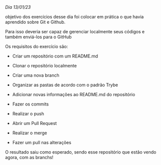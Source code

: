  _Dia 13/01/23_
 
 objetivo dos exercícios desse dia foi colocar em prática o que havia aprendido sobre Git e Github. 
 
 Para isso deveria ser capaz de gerenciar localmente seus códigos e também enviá-los para o GitHub
  
Os requisitos do exercício são:

- Criar um repositório com um README.md

- Clonar o repositório localmente

- Criar uma nova branch

- Organizar as pastas de acordo com o padrão Trybe

- Adicionar novas informações ao README.md do repositório

- Fazer os commits

- Realizar o push

- Abrir um Pull Request

- Realizar o merge

- Fazer um pull nas alterações 

O resultado saiu como esperado, sendo esse repositório que estão vendo agora, com as branchs!

